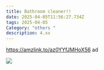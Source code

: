 ```yaml
---
title: Bathroom cleaner!!
date: 2025-04-05T11:56:27.734Z
tags: 2025-04-05
Category: "others "
description: 4.xx
---
```

https://amzlink.to/az0YYfJMHoX56  ad <!--StartFragment-->

![](https://m.media-amazon.com/images/I/71wDNsnQ8PL._AC_SL1500_.jpg)

<!--EndFragment-->